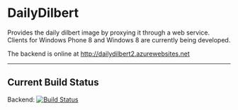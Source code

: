 DailyDilbert
============
Provides the daily dilbert image by proxying it through a web service. Clients for Windows Phone 8 and Windows 8 are currently being developed.

The backend is online at http://dailydilbert2.azurewebsites.net

---

Current Build Status
--------------------
Backend: [![Build Status](https://travis-ci.org/halllo/DailyDilbert.png)](https://travis-ci.org/halllo/DailyDilbert)